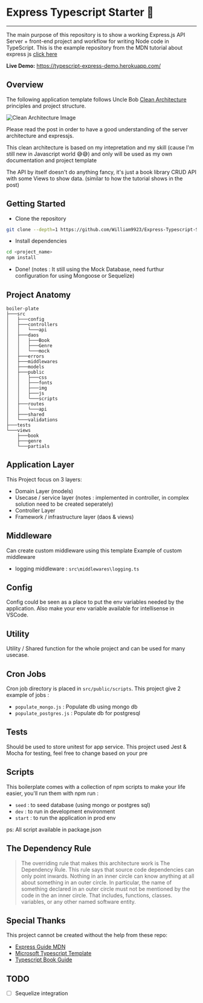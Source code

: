 # Express Typescript Starter 📙
---
The main purpose of this repository is to show a working Express.js API Server + front-end project and workflow for writing Node code in TypeScript.
This is the example repository from the MDN tutorial about express js [click here](https://developer.mozilla.org/en-US/docs/Learn/Server-side/Express_Nodejs/Tutorial_local_library_website)

__Live Demo:__ https://typescript-express-demo.herokuapp.com/

## Overview
The following application template follows Uncle Bob [Clean Architecture](https://8thlight.com/blog/uncle-bob/2012/08/13/the-clean-architecture.html) principles and project structure.

![Clean Architecture Image](https://github.com/William9923/express-boilerplate/blob/master/doc/images/Uncle_Bob_Clean_Architecture.jpg)

Please read the post in order to have a good understanding of the server architecture and expressjs.

This clean architecture is based on my intepretation and my skill (cause I'm still new in Javascript world 😅😅) and only will be used as my own documentation and project template

The API by itself doesn't do anything fancy, it's just a book library CRUD API with some Views to show data. (similar to how the tutorial shows in the post)

## Getting Started
- Clone the repository
```bash
git clone --depth=1 https://github.com/William9923/Express-Typescript-Starter <project_name>
```
- Install dependencies
```bash
cd <project_name>
npm install
```
- Done! (notes : It still using the Mock Database, need furthur configuration for using Mongoose or Sequelize)

## Project Anatomy
```
boiler-plate
├───src
│   ├───config
│   ├───controllers
│   │   └───api
│   ├───daos
│   │   ├───Book
│   │   ├───Genre
│   │   └───mock
│   ├───errors
│   ├───middlewares
│   ├───models
│   ├───public
│   │   ├───css
│   │   ├───fonts
│   │   ├───img
│   │   ├───js
│   │   └───scripts
│   ├───routes
│   │   └───api
│   ├───shared
│   └───validations
├───tests
└───views
    ├───book
    ├───genre
    └───partials
```

## Application Layer
This Project focus on 3 layers:
- Domain Layer (models)
- Usecase / service layer (notes : implemented in controller, in complex solution need to be created seperately)
- Controller Layer
- Framework / infrastructure layer (daos & views)

## Middleware
Can create custom middleware using this template
Example of custom middleware
- logging middleware : `src\middlewares\logging.ts`

## Config
Config could be seen as a place to put the env variables needed by the application. Also make your env variable available for intellisense in VSCode.

## Utility
Utility / Shared function for the whole project and can be used for many usecase.

## Cron Jobs
Cron job directory is placed in `src/public/scripts`. This project give 2 example of jobs :
- `populate_mongo.js` : Populate db using mongo db
- `populate_postgres.js` : Populate db for postgresql

## Tests
Should be used to store unitest for app service. This project used Jest & Mocha for testing, feel free to change based on your pre

## Scripts
This boilerplate comes with a collection of npm scripts to make your life easier, you'll run them with npm run <script-name> :
- `seed` : to seed database (using mongo or postgres sql)
- `dev` : to run in development environment 
- `start` : to run the application in prod env

ps: All script available in package.json

## The Dependency Rule
> The overriding rule that makes this architecture work is The Dependency Rule. This rule says that source code dependencies can only point inwards. Nothing in an inner circle can know anything at all about something in an outer circle. In particular, the name of something declared in an outer circle must not be mentioned by the code in the an inner circle. That includes, functions, classes. variables, or any other named software entity.

## Special Thanks 
This project cannot be created without the help from these repo:
- [Express Guide MDN](https://developer.mozilla.org/en-US/docs/Learn/Server-side/Express_Nodejs/Tutorial_local_library_website)
- [Microsoft Typescript Template](https://basarat.gitbook.io/typescript/)
- [Typescript Book Guide](https://basarat.gitbook.io/typescript/)

## TODO
- [ ] Sequelize integration 

